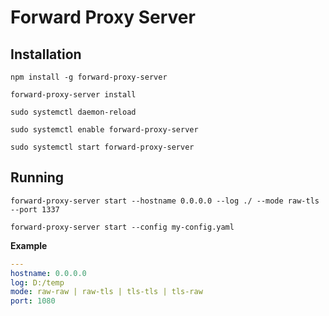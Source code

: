 # Forward Proxy Server

## Installation

`npm install -g forward-proxy-server`

`forward-proxy-server install`

`sudo systemctl daemon-reload`

`sudo systemctl enable forward-proxy-server`

`sudo systemctl start forward-proxy-server`

## Running

`forward-proxy-server start --hostname 0.0.0.0 --log ./ --mode raw-tls --port 1337`

`forward-proxy-server start --config my-config.yaml`

**Example**

```yaml
---
hostname: 0.0.0.0
log: D:/temp
mode: raw-raw | raw-tls | tls-tls | tls-raw
port: 1080
```
